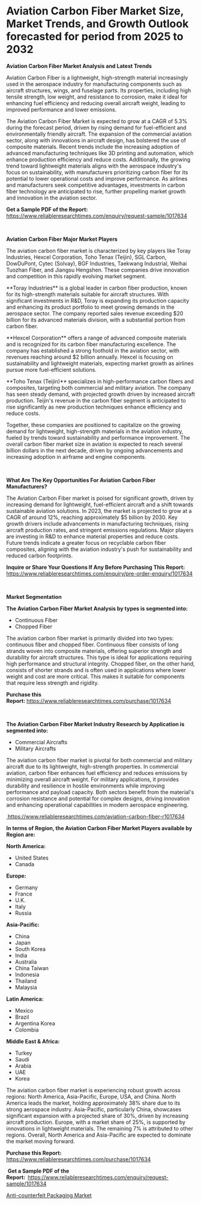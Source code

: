<p><h1>Aviation Carbon Fiber Market Size, Market Trends, and Growth Outlook forecasted for period from 2025 to 2032</h1></p><p><strong>Aviation Carbon Fiber Market Analysis and Latest Trends</strong></p>
<p><p>Aviation Carbon Fiber is a lightweight, high-strength material increasingly used in the aerospace industry for manufacturing components such as aircraft structures, wings, and fuselage parts. Its properties, including high tensile strength, low weight, and resistance to corrosion, make it ideal for enhancing fuel efficiency and reducing overall aircraft weight, leading to improved performance and lower emissions.</p><p>The Aviation Carbon Fiber Market is expected to grow at a CAGR of 5.3% during the forecast period, driven by rising demand for fuel-efficient and environmentally friendly aircraft. The expansion of the commercial aviation sector, along with innovations in aircraft design, has bolstered the use of composite materials. Recent trends include the increasing adoption of advanced manufacturing techniques like 3D printing and automation, which enhance production efficiency and reduce costs. Additionally, the growing trend toward lightweight materials aligns with the aerospace industry's focus on sustainability, with manufacturers prioritizing carbon fiber for its potential to lower operational costs and improve performance. As airlines and manufacturers seek competitive advantages, investments in carbon fiber technology are anticipated to rise, further propelling market growth and innovation in the aviation sector.</p></p>
<p><strong>Get a Sample PDF of the Report:&nbsp;</strong> <a href="https://www.reliableresearchtimes.com/enquiry/request-sample/1017634?utm_campaign=2454&utm_medium=2&utm_source=Github&utm_content=ia&utm_term=21032025&utm_id=aviation-carbon-fiber">https://www.reliableresearchtimes.com/enquiry/request-sample/1017634</a></p>
<p>&nbsp;</p>
<p><strong>Aviation Carbon Fiber Major Market Players</strong></p>
<p><p>The aviation carbon fiber market is characterized by key players like Toray Industries, Hexcel Corporation, Toho Tenax (Teijin), SGL Carbon, DowDuPont, Cytec (Solvay), BGF Industries, Taekwang Industrial, Weihai Tuozhan Fiber, and Jiangsu Hengshen. These companies drive innovation and competition in this rapidly evolving market segment.</p><p>**Toray Industries** is a global leader in carbon fiber production, known for its high-strength materials suitable for aircraft structures. With significant investments in R&D, Toray is expanding its production capacity and enhancing its product portfolio to meet growing demands in the aerospace sector. The company reported sales revenue exceeding $20 billion for its advanced materials division, with a substantial portion from carbon fiber.</p><p>**Hexcel Corporation** offers a range of advanced composite materials and is recognized for its carbon fiber manufacturing excellence. The company has established a strong foothold in the aviation sector, with revenues reaching around $2 billion annually. Hexcel is focusing on sustainability and lightweight materials, expecting market growth as airlines pursue more fuel-efficient solutions.</p><p>**Toho Tenax (Teijin)** specializes in high-performance carbon fibers and composites, targeting both commercial and military aviation. The company has seen steady demand, with projected growth driven by increased aircraft production. Teijin's revenue in the carbon fiber segment is anticipated to rise significantly as new production techniques enhance efficiency and reduce costs.</p><p>Together, these companies are positioned to capitalize on the growing demand for lightweight, high-strength materials in the aviation industry, fueled by trends toward sustainability and performance improvement. The overall carbon fiber market size in aviation is expected to reach several billion dollars in the next decade, driven by ongoing advancements and increasing adoption in airframe and engine components.</p></p>
<p>&nbsp;</p>
<p><strong>What Are The Key Opportunities For Aviation Carbon Fiber Manufacturers?</strong></p>
<p><p>The Aviation Carbon Fiber market is poised for significant growth, driven by increasing demand for lightweight, fuel-efficient aircraft and a shift towards sustainable aviation solutions. In 2023, the market is projected to grow at a CAGR of around 12%, reaching approximately $5 billion by 2030. Key growth drivers include advancements in manufacturing techniques, rising aircraft production rates, and stringent emissions regulations. Major players are investing in R&D to enhance material properties and reduce costs. Future trends indicate a greater focus on recyclable carbon fiber composites, aligning with the aviation industry's push for sustainability and reduced carbon footprints.</p></p>
<p><strong>Inquire or Share Your Questions If Any Before Purchasing This Report:</strong> <a href="https://www.reliableresearchtimes.com/enquiry/pre-order-enquiry/1017634?utm_campaign=2454&utm_medium=2&utm_source=Github&utm_content=ia&utm_term=21032025&utm_id=aviation-carbon-fiber">https://www.reliableresearchtimes.com/enquiry/pre-order-enquiry/1017634</a></p>
<p>&nbsp;</p>
<p><strong>Market Segmentation</strong></p>
<p><strong>The Aviation Carbon Fiber Market Analysis by types is segmented into:</strong></p>
<p><ul><li>Continuous Fiber</li><li>Chopped Fiber</li></ul></p>
<p><p>The aviation carbon fiber market is primarily divided into two types: continuous fiber and chopped fiber. Continuous fiber consists of long strands woven into composite materials, offering superior strength and durability for aircraft structures. This type is ideal for applications requiring high performance and structural integrity. Chopped fiber, on the other hand, consists of shorter strands and is often used in applications where lower weight and cost are more critical. This makes it suitable for components that require less strength and rigidity.</p></p>
<p><strong>Purchase this Report:&nbsp;</strong><a href="https://www.reliableresearchtimes.com/purchase/1017634?utm_campaign=2454&utm_medium=2&utm_source=Github&utm_content=ia&utm_term=21032025&utm_id=aviation-carbon-fiber">https://www.reliableresearchtimes.com/purchase/1017634</a></p>
<p>&nbsp;</p>
<p><strong>The Aviation Carbon Fiber Market Industry Research by Application is segmented into:</strong></p>
<p><ul><li>Commercial Aircrafts</li><li>Military Aircrafts</li></ul></p>
<p><p>The aviation carbon fiber market is pivotal for both commercial and military aircraft due to its lightweight, high-strength properties. In commercial aviation, carbon fiber enhances fuel efficiency and reduces emissions by minimizing overall aircraft weight. For military applications, it provides durability and resilience in hostile environments while improving performance and payload capacity. Both sectors benefit from the material's corrosion resistance and potential for complex designs, driving innovation and enhancing operational capabilities in modern aerospace engineering.</p></p>
<p><a href="https://www.reliableresearchtimes.com/aviation-carbon-fiber-r1017634?utm_campaign=2454&utm_medium=2&utm_source=Github&utm_content=ia&utm_term=21032025&utm_id=aviation-carbon-fiber">&nbsp;https://www.reliableresearchtimes.com/aviation-carbon-fiber-r1017634</a></p>
<p><strong>In terms of Region, the Aviation Carbon Fiber Market Players available by Region are:</strong></p>
<p>
    <p> <strong> North America: </strong>
        <ul>
            <li>United States</li>
            <li>Canada</li>
        </ul>
        </p> 
    <p> <strong> Europe: </strong>
        <ul>
            <li>Germany</li>
            <li>France</li>
            <li>U.K.</li>
            <li>Italy</li>
            <li>Russia</li>
        </ul>
        </p> 
    <p> <strong> Asia-Pacific: </strong>
        <ul>
            <li>China</li>
            <li>Japan</li>
            <li>South Korea</li>
            <li>India</li>
            <li>Australia</li>
            <li>China Taiwan</li>
            <li>Indonesia</li>
            <li>Thailand</li>
            <li>Malaysia</li>
        </ul>
        </p> 
    <p> <strong> Latin America: </strong>
        <ul>
            <li>Mexico</li>
            <li>Brazil</li>
            <li>Argentina Korea</li>
            <li>Colombia</li>
        </ul>
        </p> 
    <p> <strong> Middle East & Africa: </strong>
        <ul>
            <li>Turkey</li>
            <li>Saudi</li>
            <li>Arabia</li>
            <li>UAE</li>
            <li>Korea</li>
        </ul>
    </p>
    </p>
<p><p>The aviation carbon fiber market is experiencing robust growth across regions: North America, Asia-Pacific, Europe, USA, and China. North America leads the market, holding approximately 38% share due to its strong aerospace industry. Asia-Pacific, particularly China, showcases significant expansion with a projected share of 30%, driven by increasing aircraft production. Europe, with a market share of 25%, is supported by innovations in lightweight materials. The remaining 7% is attributed to other regions. Overall, North America and Asia-Pacific are expected to dominate the market moving forward.</p></p>
<p><strong>Purchase this Report: </strong><a href="https://www.reliableresearchtimes.com/purchase/1017634?utm_campaign=2454&utm_medium=2&utm_source=Github&utm_content=ia&utm_term=21032025&utm_id=aviation-carbon-fiber">https://www.reliableresearchtimes.com/purchase/1017634</a></p>
<p>&nbsp;<strong>Get a Sample PDF of the Report:&nbsp;&nbsp;</strong><a href="https://www.reliableresearchtimes.com/enquiry/request-sample/1017634?utm_campaign=2454&utm_medium=2&utm_source=Github&utm_content=ia&utm_term=21032025&utm_id=aviation-carbon-fiber">https://www.reliableresearchtimes.com/enquiry/request-sample/1017634</a></p>
<p><strong></strong></p>
<p><p><a href="https://github.com/fabinbuddygc/Market-Research-Report-List-1/blob/main/anti-counterfeit-packaging-market.md?utm_campaign=2454&utm_medium=2&utm_source=Github&utm_content=ia&utm_term=21032025&utm_id=aviation-carbon-fiber">Anti-counterfeit Packaging Market</a></p></p>